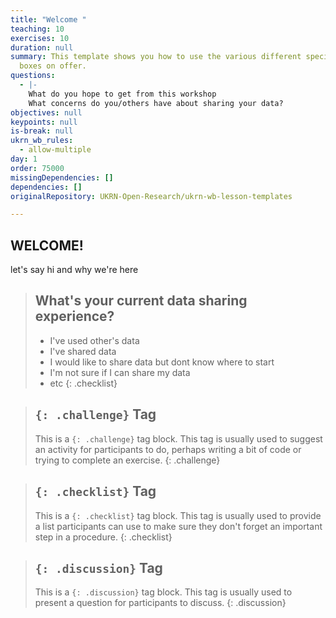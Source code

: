 ```yaml
---
title: "Welcome "
teaching: 10
exercises: 10
duration: null
summary: This template shows you how to use the various different special text
  boxes on offer.
questions:
  - |-
    What do you hope to get from this workshop
    What concerns do you/others have about sharing your data?
objectives: null
keypoints: null
is-break: null
ukrn_wb_rules:
  - allow-multiple
day: 1
order: 75000
missingDependencies: []
dependencies: []
originalRepository: UKRN-Open-Research/ukrn-wb-lesson-templates

---
```

## WELCOME!

let's say hi and why we're here

> ## What's your current data sharing experience?
> - I've used other's data
> - I've shared data
> - I would like to share data but dont know where to start
> - I'm not sure if I can share my data
> - etc
{: .checklist}



> ## `{: .challenge}` Tag
> This is a `{: .challenge}` tag block.
> This tag is usually used to suggest an activity for participants to do, perhaps writing a bit of code or trying to complete an exercise.
{: .challenge}

> ## `{: .checklist}` Tag
> This is a `{: .checklist}` tag block.
> This tag is usually used to provide a list participants can use to make sure they don't forget an important step in a procedure.
{: .checklist}

> ## `{: .discussion}` Tag
> This is a `{: .discussion}` tag block.
> This tag is usually used to present a question for participants to discuss.
{: .discussion}

